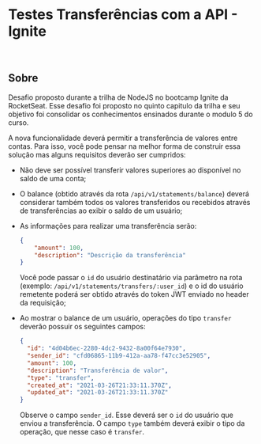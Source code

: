 # Testes Transferências com a API - Ignite
<br>

## Sobre

Desafio proposto durante a trilha de NodeJS no bootcamp Ignite da RocketSeat. Esse desafio foi proposto no quinto capitulo da trilha e seu objetivo foi consolidar os conhecimentos ensinados durante o modulo 5 do curso.


A nova funcionalidade deverá permitir a transferência de valores entre contas. Para isso, você pode pensar na melhor forma de construir essa solução mas alguns requisitos deverão ser cumpridos:

- Não deve ser possível transferir valores superiores ao disponível no saldo de uma conta;
- O balance (obtido através da rota `/api/v1/statements/balance`) deverá considerar também todos os valores transferidos ou recebidos através de transferências ao exibir o saldo de um usuário;
- As informações para realizar uma transferência serão:

    ```json
    {
    	"amount": 100,
    	"description": "Descrição da transferência"
    }
    ```

    Você pode passar o `id` do usuário destinatário via parâmetro na rota (exemplo: `/api/v1/statements/transfers/:user_id`) e o id do usuário remetente poderá ser obtido através do token JWT enviado no header da requisição;

- Ao mostrar o balance de um usuário, operações do tipo `transfer` deverão possuir os seguintes campos:

    ```json
    {
      "id": "4d04b6ec-2280-4dc2-9432-8a00f64e7930",
      "sender_id": "cfd06865-11b9-412a-aa78-f47cc3e52905",
      "amount": 100,
      "description": "Transferência de valor",
      "type": "transfer",
      "created_at": "2021-03-26T21:33:11.370Z",
      "updated_at": "2021-03-26T21:33:11.370Z"
    }
    ```

    Observe o campo `sender_id`. Esse deverá ser o `id` do usuário que enviou a transferência.
    O campo `type` também deverá exibir o tipo da operação, que nesse caso é `transfer`.
